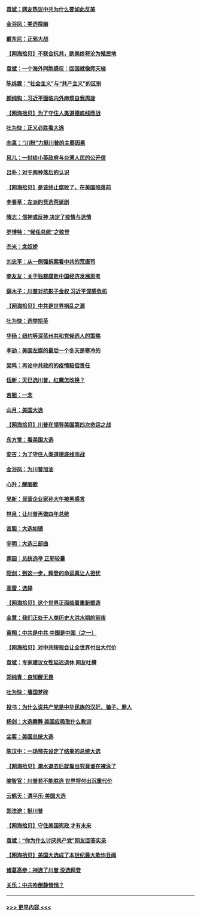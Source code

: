 #### [袁斌：网友热议中共为什么要如此反美](../pages/nsc993/n12567162.md?t=11221802) 
#### [金浴凤：美选探幽](../pages/nsc993/n12567147.md?t=11221802) 
#### [戴东尼：正邪大战](../pages/nsc993/n12567033.md?t=11221802) 
#### [【网海拾贝】不联合抗共，欧美终将沦为殖民地](../pages/nsc993/n12565068.md?t=11221802) 
#### [袁斌：一个海外同胞感叹：回国就像爬天梯](../pages/nsc993/n12564986.md?t=11221802) 
#### [陈纬霆：“社会主义”与“共产主义”的区别](../pages/nsc993/n12562417.md?t=11221802) 
#### [颜纯钩：习近平面临内外麻烦自我周旋](../pages/nsc993/n12563356.md?t=11221802) 
#### [【网海拾贝】为了守住人类道德底线而战](../pages/nsc993/n12562542.md?t=11221802) 
#### [吐为快：正义必胜看大选](../pages/nsc993/n12561967.md?t=11221802) 
#### [向真：“川粉”力挺川普的主要因素](../pages/nsc993/n12560774.md?t=11221802) 
#### [风儿：一封给小英政府与台湾人民的公开信](../pages/nsc993/n12560581.md?t=11221802) 
#### [吕朴：对于两种落后的认识](../pages/nsc993/n12560492.md?t=11221802) 
#### [【网海拾贝】是该终止腐败了，在美国陷落前](../pages/nsc993/n12559936.md?t=11221802) 
#### [李春草：左派的竞选荒诞剧](../pages/nsc993/n12558380.md?t=11221802) 
#### [隋志：信神或反神 决定了疫情与选情](../pages/nsc993/n12558255.md?t=11221802) 
#### [罗博特：“候任总统”之败登](../pages/nsc993/n12558189.md?t=11221802) 
#### [杰米：念奴娇](../pages/nsc993/n12558174.md?t=11221802) 
#### [刘忠平：从一例强拆案看中共的荒唐司](../pages/nsc993/n12558036.md?t=11221802) 
#### [李友友：关于独裁腐败中国经济发展思考](../pages/nsc993/n12558004.md?t=11221802) 
#### [薛木子：川普对抗影子金权 习近平深感危机](../pages/nsc993/n12557342.md?t=11221802) 
#### [【网海拾贝】中共是世界祸乱之源](../pages/nsc993/n12555353.md?t=11221802) 
#### [吐为快：选举拾英](../pages/nsc993/n12555041.md?t=11221802) 
#### [华旸：纽约等深蓝州共和党候选人的策略](../pages/nsc993/n12554309.md?t=11221802) 
#### [李劼：美国左媒的最后一个冬天是寒冷的](../pages/nsc993/n12552947.md?t=11221802) 
#### [梁鸣：再论中共政府的疫情赔偿责任](../pages/nsc993/n12553012.md?t=11221802) 
#### [伍新：天已选川普，红魔怎改换？](../pages/nsc993/n12552970.md?t=11221802) 
#### [苦胆：一念](../pages/nsc993/n12552957.md?t=11221802) 
#### [山月：美国大选](../pages/nsc993/n12552446.md?t=11221802) 
#### [【网海拾贝】川普在领导美国第四次命运之战](../pages/nsc993/n12551973.md?t=11221802) 
#### [东方觉：看美国大选](../pages/nsc993/n12551647.md?t=11221802) 
#### [安吉：为了守住人类道德底线而战](../pages/nsc993/n12551111.md?t=11221802) 
#### [金浴凤：为川普加油](../pages/nsc993/n12551085.md?t=11221802) 
#### [心升：醒脑歌](../pages/nsc993/n12550984.md?t=11221802) 
#### [吴新：民营企业家孙大午被黑感言](../pages/nsc993/n12550656.md?t=11221802) 
#### [林泉：让川普再做四年总统](../pages/nsc993/n12550640.md?t=11221802) 
#### [苦胆：大选如镜](../pages/nsc993/n12550630.md?t=11221802) 
#### [宇明：大选三部曲](../pages/nsc993/n12550603.md?t=11221802) 
#### [莲园：总统选举 正邪较量](../pages/nsc993/n12550594.md?t=11221802) 
#### [阳剑：到这一步，拜登的命运真让人担忧](../pages/nsc993/n12549093.md?t=11221802) 
#### [高雷：选择](../pages/nsc993/n12549087.md?t=11221802) 
#### [【网海拾贝】这个世界正面临着重新塑造](../pages/nsc993/n12548326.md?t=11221802) 
#### [金慧：我们正处于人类历史大洪水期的前夜](../pages/nsc993/n12547914.md?t=11221802) 
#### [黄翔：中共是中共 中国是中国（之一）](../pages/nsc993/n12547576.md?t=11221802) 
#### [【网海拾贝】对中共短视会让全世界付出大代价](../pages/nsc993/n12546043.md?t=11221802) 
#### [袁斌：专家建议女性延迟退休 网友吐槽](../pages/nsc993/n12545424.md?t=11221802) 
#### [郑纯青：良知醒无畏](../pages/nsc993/n12545394.md?t=11221802) 
#### [吐为快：墙国梦碎](../pages/nsc993/n12545309.md?t=11221802) 
#### [投书：为什么说共产党是中华民族的汉奸、骗子、罪人](../pages/nsc993/n12545089.md?t=11221802) 
#### [杨剑：大选舞弊 美国应吸取什么教训](../pages/nsc993/n12543937.md?t=11221802) 
#### [尘客：美国总统大选](../pages/nsc993/n12543828.md?t=11221802) 
#### [陈汉中：一场预先设定了结果的总统大选](../pages/nsc993/n12543564.md?t=11221802) 
#### [【网海拾贝】潮水退去后就看出究竟谁在裸泳了](../pages/nsc993/n12543321.md?t=11221802) 
#### [喻智官：川普若不能胜选 世界将付出沉重代价](../pages/nsc993/n12541352.md?t=11221802) 
#### [云鹤天：清平乐‧美国大选](../pages/nsc993/n12540916.md?t=11221802) 
#### [郑法途：挺川普](../pages/nsc993/n12540898.md?t=11221802) 
#### [【网海拾贝】守住美国宪政 才有未来](../pages/nsc993/n12540423.md?t=11221802) 
#### [袁斌：“你为什么讨厌共产党”网友回答实录](../pages/nsc993/n12540208.md?t=11221802) 
#### [【网海拾贝】美国大选成了本世纪最大欺诈丑闻](../pages/nsc993/n12538029.md?t=11221802) 
#### [诸葛高参：神选了川普 没选拜登](../pages/nsc993/n12537664.md?t=11221802) 
#### [关乐：中共咋倒静悄悄？](../pages/nsc993/n12537615.md?t=11221802) 

----
#### [ >>> 更早内容 <<< ](../indexes/nsc993-earlier.md)
